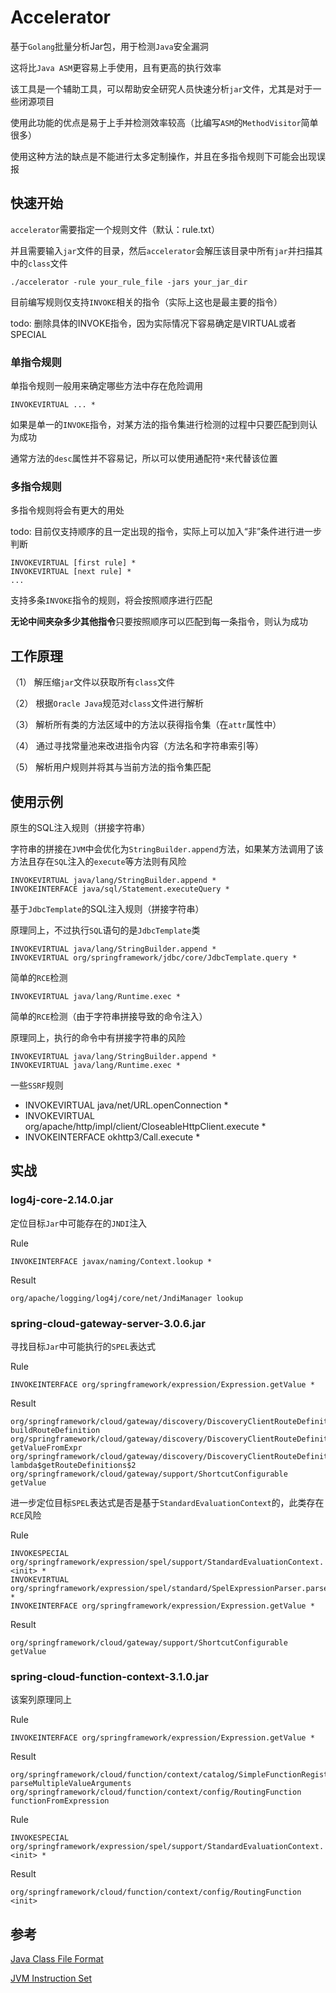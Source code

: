 # Accelerator

基于`Golang`批量分析Jar包，用于检测`Java`安全漏洞

这将比`Java ASM`更容易上手使用，且有更高的执行效率

该工具是一个辅助工具，可以帮助安全研究人员快速分析`jar`文件，尤其是对于一些闭源项目

使用此功能的优点是易于上手并检测效率较高（比编写`ASM`的`MethodVisitor`简单很多）

使用这种方法的缺点是不能进行太多定制操作，并且在多指令规则下可能会出现误报

## 快速开始

`accelerator`需要指定一个规则文件（默认：rule.txt）

并且需要输入`jar`文件的目录，然后`accelerator`会解压该目录中所有`jar`并扫描其中的`class`文件

```shell
./accelerator -rule your_rule_file -jars your_jar_dir
```

目前编写规则仅支持`INVOKE`相关的指令（实际上这也是最主要的指令）

todo: 删除具体的INVOKE指令，因为实际情况下容易确定是VIRTUAL或者SPECIAL

### 单指令规则

单指令规则一般用来确定哪些方法中存在危险调用

```text
INVOKEVIRTUAL ... *
```

如果是单一的`INVOKE`指令，对某方法的指令集进行检测的过程中只要匹配到则认为成功

通常方法的`desc`属性并不容易记，所以可以使用通配符`*`来代替该位置

### 多指令规则

多指令规则将会有更大的用处

todo: 目前仅支持顺序的且一定出现的指令，实际上可以加入“非”条件进行进一步判断

```text
INVOKEVIRTUAL [first rule] *
INVOKEVIRTUAL [next rule] *
...
```

支持多条`INVOKE`指令的规则，将会按照顺序进行匹配

**无论中间夹杂多少其他指令**只要按照顺序可以匹配到每一条指令，则认为成功

## 工作原理

（1） 解压缩`jar`文件以获取所有`class`文件

（2） 根据`Oracle Java`规范对`class`文件进行解析

（3） 解析所有类的方法区域中的方法以获得指令集（在`attr`属性中）

（4） 通过寻找常量池来改进指令内容（方法名和字符串索引等）

（5） 解析用户规则并将其与当前方法的指令集匹配

## 使用示例

原生的SQL注入规则（拼接字符串）

字符串的拼接在`JVM`中会优化为`StringBuilder.append`方法，如果某方法调用了该方法且存在`SQL`注入的`execute`等方法则有风险

```text
INVOKEVIRTUAL java/lang/StringBuilder.append *
INVOKEINTERFACE java/sql/Statement.executeQuery *
```

基于`JdbcTemplate`的SQL注入规则（拼接字符串）

原理同上，不过执行`SQL`语句的是`JdbcTemplate`类

```text
INVOKEVIRTUAL java/lang/StringBuilder.append *
INVOKEVIRTUAL org/springframework/jdbc/core/JdbcTemplate.query *
```

简单的`RCE`检测
```text
INVOKEVIRTUAL java/lang/Runtime.exec *
```

简单的`RCE`检测（由于字符串拼接导致的命令注入）

原理同上，执行的命令中有拼接字符串的风险

```text
INVOKEVIRTUAL java/lang/StringBuilder.append *
INVOKEVIRTUAL java/lang/Runtime.exec *
```

一些`SSRF`规则
- INVOKEVIRTUAL java/net/URL.openConnection *
- INVOKEVIRTUAL org/apache/http/impl/client/CloseableHttpClient.execute *
- INVOKEINTERFACE okhttp3/Call.execute *

## 实战

### log4j-core-2.14.0.jar

定位目标`Jar`中可能存在的`JNDI`注入

Rule
```text
INVOKEINTERFACE javax/naming/Context.lookup *
```

Result
```text
org/apache/logging/log4j/core/net/JndiManager lookup
```

### spring-cloud-gateway-server-3.0.6.jar

寻找目标`Jar`中可能执行的`SPEL`表达式

Rule
```text
INVOKEINTERFACE org/springframework/expression/Expression.getValue *
```

Result
```text
org/springframework/cloud/gateway/discovery/DiscoveryClientRouteDefinitionLocator buildRouteDefinition
org/springframework/cloud/gateway/discovery/DiscoveryClientRouteDefinitionLocator getValueFromExpr
org/springframework/cloud/gateway/discovery/DiscoveryClientRouteDefinitionLocator lambda$getRouteDefinitions$2
org/springframework/cloud/gateway/support/ShortcutConfigurable getValue
```

进一步定位目标`SPEL`表达式是否是基于`StandardEvaluationContext`的，此类存在`RCE`风险

Rule
```text
INVOKESPECIAL org/springframework/expression/spel/support/StandardEvaluationContext.<init> *
INVOKEVIRTUAL org/springframework/expression/spel/standard/SpelExpressionParser.parseExpression *
INVOKEINTERFACE org/springframework/expression/Expression.getValue *
```

Result
```text
org/springframework/cloud/gateway/support/ShortcutConfigurable getValue
```

### spring-cloud-function-context-3.1.0.jar

该案列原理同上

Rule
```text
INVOKEINTERFACE org/springframework/expression/Expression.getValue *
```

Result
```text
org/springframework/cloud/function/context/catalog/SimpleFunctionRegistry$FunctionInvocationWrapper parseMultipleValueArguments
org/springframework/cloud/function/context/config/RoutingFunction functionFromExpression
```

Rule
```text
INVOKESPECIAL org/springframework/expression/spel/support/StandardEvaluationContext.<init> *
```

Result
```text
org/springframework/cloud/function/context/config/RoutingFunction <init>
```

## 参考

[Java Class File Format](https://docs.oracle.com/javase/specs/jvms/se8/html/jvms-4.html)

[JVM Instruction Set](https://docs.oracle.com/javase/specs/jvms/se8/html/jvms-6.html)